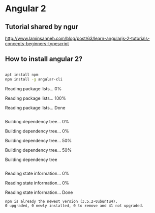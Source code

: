 Angular 2
=========

Tutorial shared by ngur
-----------------------

<http://www.laminsanneh.com/blog/post/63/learn-angularjs-2-tutorials-concepts-beginners-typescript>

How to install angular 2?
-------------------------

``` {.bash .rundoc-block rundoc-language="sh" rundoc-dir="/sudo::" rundoc-results="output"}

apt install npm
npm install -g angular-cli
```

Reading package lists... 0%

Reading package lists... 100%

Reading package lists... Done

``` {.example}

```

Building dependency tree... 0%

Building dependency tree... 0%

Building dependency tree... 50%

Building dependency tree... 50%

Building dependency tree

``` {.example}

```

Reading state information... 0%

Reading state information... 0%

Reading state information... Done

``` {.example}
npm is already the newest version (3.5.2-0ubuntu4).
0 upgraded, 0 newly installed, 0 to remove and 41 not upgraded.
```
